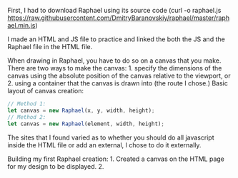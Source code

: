 First, I had to download Raphael using its source code (curl -o raphael.js https://raw.githubusercontent.com/DmitryBaranovskiy/raphael/master/raphael.min.js)

I made an HTML and JS file to practice and linked the both the JS and the Raphael file in the HTML file. 

When drawing in Raphael, you have to do so on a canvas that you make. There are two ways to make the canvas: 1. specify the dimensions of the canvas using the absolute position of the canvas relative to the viewport, or 2. using a container that the canvas is drawn into (the route I chose.)
Basic layout of canvas creation: 
```js
// Method 1: 
let canvas = new Raphael(x, y, width, height);
// Method 2:
let canvas = new Raphael(element, width, height);
```
The sites that I found varied as to whether you should do all javascript inside the HTML file or add an external, I chose to do it externally. 



Building my first Raphael creation: 
    1. Created a canvas on the HTML page for my design to be displayed.
    2. 